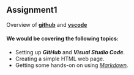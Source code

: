 ## Assignment1
 Overview of [**github**](https://github.com/) and [**vscode**](https://code.visualstudio.com/)  
 
 
#### We would be covering the following topics:
* Setting up _**GitHub**_ and _**Visual Studio Code**_. 
* Creating a simple HTML web page.
* Getting some hands-on on using [_Markdown_](https://www.markdowntutorial.com).
